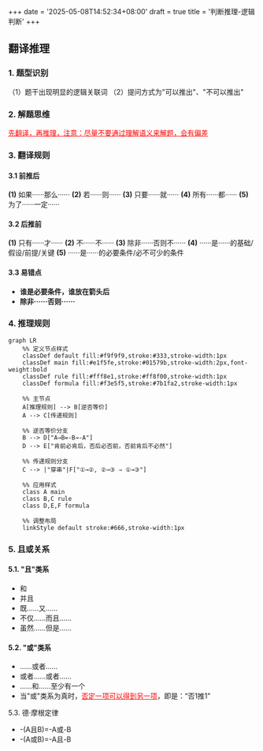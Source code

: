 +++
date = '2025-05-08T14:52:34+08:00'
draft = true
title = '判断推理-逻辑判断'
+++
## 翻译推理

### 1. 题型识别

（1）题干出现明显的逻辑关联词
（2）提问方式为"可以推出"、"不可以推出"

### 2. 解题思维

 <span style="color: red; text-decoration: underline;">先翻译，再推理，注意：尽量不要通过理解语义来解题，会有偏差</span>

### 3. 翻译规则

#### 3.1 前推后

  **(1)** 如果······那么······
  **(2)** 若······则······
  **(3)** 只要······就······
  **(4)** 所有······都······
  **(5)** 为了······一定······

#### 3.2 后推前

  **(1)** 只有······才······
  **(2)** 不······不······
  **(3)** 除非······否则不······
  **(4)** ······是······的基础/假设/前提/关键
  **(5)** ······是······的必要条件/必不可少的条件

#### 3.3 易错点

- **谁是必要条件，谁放在箭头后**
- **除非······否则······**

### 4. 推理规则

```mermaid
graph LR
    %% 定义节点样式
    classDef default fill:#f9f9f9,stroke:#333,stroke-width:1px
    classDef main fill:#e1f5fe,stroke:#01579b,stroke-width:2px,font-weight:bold
    classDef rule fill:#fff8e1,stroke:#ff8f00,stroke-width:1px
    classDef formula fill:#f3e5f5,stroke:#7b1fa2,stroke-width:1px

    %% 主节点
    A[推理规则] --> B[逆否等价]
    A --> C[传递规则]

    %% 逆否等价分支
    B --> D["A→B=-B→-A"]
    D --> E["肯前必肯后，否后必否前，否前肯后不必然"]

    %% 传递规则分支
    C --> |"穿串"|F["①→②, ②→③ ⇒ ①→③"]

    %% 应用样式
    class A main
    class B,C rule
    class D,E,F formula

    %% 调整布局
    linkStyle default stroke:#666,stroke-width:1px
```

### 5. 且或关系


#### 5.1. "且"类系
  
- 和
- 并且
- 既......又......
- 不仅......而且......
- 虽然......但是......

#### 5.2. "或"类系

- ......或者......
- 或者......或者......
- ......和......至少有一个
- 当"或"类系为真时，<span style="color: red; text-decoration: underline;">否定一项可以得到另一项</span>，即是：“否1推1”

5.3. 德·摩根定律

- -(A且B)=-A或-B
- -(A或B)=-A且-B